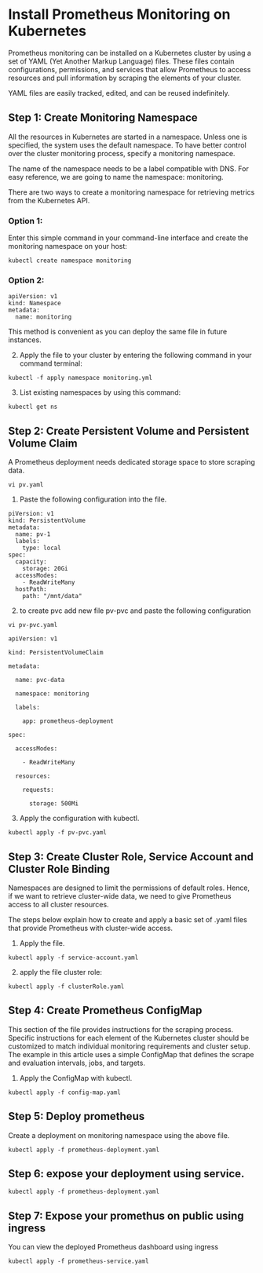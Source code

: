 # Install Prometheus Monitoring on Kubernetes
Prometheus monitoring can be installed on a Kubernetes cluster by using a set of YAML (Yet Another Markup Language) files. These files contain configurations, permissions, and services that allow Prometheus to access resources and pull information by scraping the elements of your cluster.

YAML files are easily tracked, edited, and can be reused indefinitely.
## Step 1: Create Monitoring Namespace
All the resources in Kubernetes are started in a namespace. Unless one is specified, the system uses the default namespace. To have better control over the cluster monitoring process, specify a monitoring namespace.

The name of the namespace needs to be a label compatible with DNS. For easy reference, we are going to name the namespace: monitoring.

There are two ways to create a monitoring namespace for retrieving metrics from the Kubernetes API.

### Option 1:

Enter this simple command in your command-line interface and create the monitoring namespace on your host:

```
kubectl create namespace monitoring
```
### Option 2:
```
apiVersion: v1
kind: Namespace
metadata:
  name: monitoring
```
This method is convenient as you can deploy the same file in future instances.

2. Apply the file to your cluster by entering the following command in your command terminal:
```
kubectl -f apply namespace monitoring.yml
```
3. List existing namespaces by using this command:
```
kubectl get ns
```
## Step 2: Create Persistent Volume and Persistent Volume Claim
A Prometheus deployment needs dedicated storage space to store scraping data.
```
vi pv.yaml
```
1. Paste the following configuration into the file.
```
piVersion: v1
kind: PersistentVolume
metadata:
  name: pv-1
  labels:
    type: local
spec:
  capacity:
    storage: 20Gi
  accessModes:
    - ReadWriteMany
  hostPath:
    path: "/mnt/data"
```
2. to create pvc add new file pv-pvc and paste the following configuration 
```
vi pv-pvc.yaml
```
```
apiVersion: v1

kind: PersistentVolumeClaim

metadata:

  name: pvc-data

  namespace: monitoring

  labels:

    app: prometheus-deployment

spec:

  accessModes:

    - ReadWriteMany

  resources:

    requests:

      storage: 500Mi
```
3.  Apply the configuration with kubectl.
```
kubectl apply -f pv-pvc.yaml
```
## Step 3: Create Cluster Role, Service Account and Cluster Role Binding
Namespaces are designed to limit the permissions of default roles. Hence, if we want to retrieve cluster-wide data, we need to give Prometheus access to all cluster resources.

The steps below explain how to create and apply a basic set of .yaml files that provide Prometheus with cluster-wide access.

1. Apply the file.
```
kubectl apply -f service-account.yaml
```
2. apply the file cluster role:
```
kubectl apply -f clusterRole.yaml
```

## Step 4: Create Prometheus ConfigMap
This section of the file provides instructions for the scraping process. Specific instructions for each element of the Kubernetes cluster should be customized to match individual monitoring requirements and cluster setup.
The example in this article uses a simple ConfigMap that defines the scrape and evaluation intervals, jobs, and targets.

1. Apply the ConfigMap with kubectl.
```
kubectl apply -f config-map.yaml
```
## Step 5: Deploy prometheus
Create a deployment on monitoring namespace using the above file.
```
kubectl apply -f prometheus-deployment.yaml
```
## Step 6: expose your deployment using service.
```
kubectl apply -f prometheus-deployment.yaml
```
## Step 7: Expose your promethus on public using ingress
You can view the deployed Prometheus dashboard using ingress
```
kubectl apply -f prometheus-service.yaml
```
